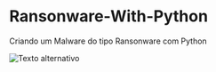 # Ransonware-With-Python
Criando um Malware do tipo Ransonware com Python

![Texto alternativo]([URL_da_imagem](https://im.ge/i/ransomware-freepik-1.VTnWPJ))
